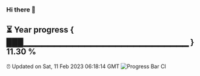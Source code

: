 ### Hi there 👋
⏳ Year progress { ███▁▁▁▁▁▁▁▁▁▁▁▁▁▁▁▁▁▁▁▁▁▁▁▁▁▁▁ } 11.30 %
---
⏰ Updated on Sat, 11 Feb 2023 06:18:14 GMT
![Progress Bar CI](https://github.com/liununu/liununu/workflows/Progress%20Bar%20CI/badge.svg)
